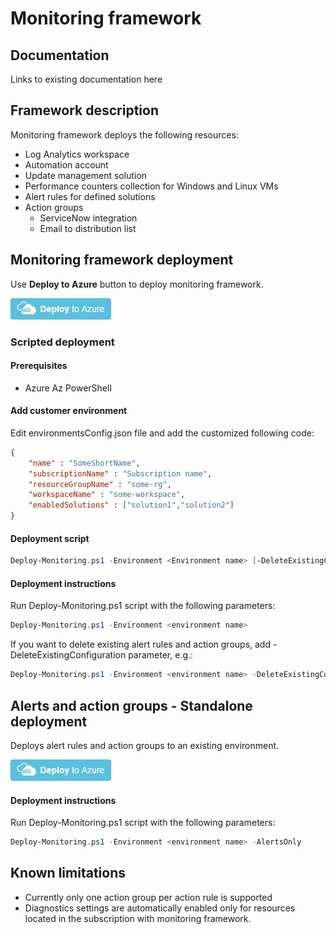 # Monitoring framework

## Documentation
Links to existing documentation here

## Framework description
Monitoring framework deploys the following resources:

- Log Analytics workspace
- Automation account
- Update management solution
- Performance counters collection for Windows and Linux VMs
- Alert rules for defined solutions
- Action groups
    - ServiceNow integration
    - Email to distribution list

## Monitoring framework deployment
Use **Deploy to Azure** button to deploy monitoring framework.

<a href="https://portal.azure.com/#create/Microsoft.Template/uri/https%3A%2F%2Fraw.githubusercontent.com%2Fondrejvaclavu%2Ftieto-public%2Fmaster%2Fmonitoring%2Fazuredeploy.json" target="_blank">
<img src="https://raw.githubusercontent.com/Azure/azure-quickstart-templates/master/1-CONTRIBUTION-GUIDE/images/deploytoazure.png"/>
</a>

### Scripted deployment
#### Prerequisites
-   Azure Az PowerShell

#### Add customer environment
Edit environmentsConfig.json file and add the customized following code:
```json
{
    "name" : "SomeShortName",
    "subscriptionName" : "Subscription name",
    "resourceGroupName" : "some-rg",
    "workspaceName" : "some-workspace",
    "enabledSolutions" : ["solution1","solution2"]
}
```

#### Deployment script
```powershell
Deploy-Monitoring.ps1 -Environment <Environment name> [-DeleteExistingConfiguration] [-EnableDiagnosticSettings] [-AlertsOnly]
```
#### Deployment instructions
Run Deploy-Monitoring.ps1 script with the following parameters:
```powershell
Deploy-Monitoring.ps1 -Environment <environment name>
```
If you want to delete existing alert rules and action groups, add -DeleteExistingConfiguration parameter, e.g.:
```powershell
Deploy-Monitoring.ps1 -Environment <environment name> -DeleteExistingConfiguration
```

## Alerts and action groups - Standalone deployment
Deploys alert rules and action groups to an existing environment.

<a href="https://portal.azure.com/#create/Microsoft.Template/uri/https%3A%2F%2Ftmfw-functions.azurewebsites.net%2Fgetgithubrepo%2F1a67d82b2828207e5b3642cfd09cf29f08ae82a7%2Ftieto-public-cloud%2Fazure-managed-framework%2Fmaster%2Fmonitoring%2Falerts%2Fmonitoring-logalerts.json" target="_blank">
<img src="https://raw.githubusercontent.com/Azure/azure-quickstart-templates/master/1-CONTRIBUTION-GUIDE/images/deploytoazure.png"/>
</a>

#### Deployment instructions
Run Deploy-Monitoring.ps1 script with the following parameters:
```powershell
Deploy-Monitoring.ps1 -Environment <environment name> -AlertsOnly
```

## Known limitations
-	Currently only one action group per action rule is supported
-   Diagnostics settings are automatically enabled only for resources located in the subscription with monitoring framework.
